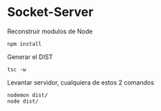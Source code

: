 # Socket-Server

Reconstruir modulos de Node
```
npm install
```

Generar el DIST
```
tsc -w
```
Levantar servidor, cualquiera de estos 2 comandos
```
nodemon dist/
node dist/
```